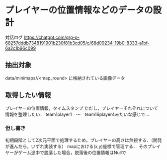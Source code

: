 # プレイヤーの位置情報などのデータの設計

対話ログ
https://chatgpt.com/g/g-p-68257dddb7348191901b230f81b3cd05/c/68d09234-19b0-8333-a1bf-6a2c1b96c099

## 抽出対象

data/minimaps/<match-day>/<map_round>
に格納されている画像データ

## 取得したい情報

プレイヤーの位置情報，タイムスタンプ
ただし，プレイヤーそれぞれについて情報を整理したい．
team1player1　～　team16player4みたいな感じで...

### 但し書き

初期段階として2次元平面で処理するため，プレイヤーの高さは無視する．（開発が進んだら，いずれ実装する）
mapにおける(x,y)座標で管理する．
そのプレイヤーがゲーム途中で脱落した場合，脱落後の位置情報はNullで
